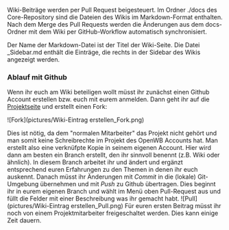 Wiki-Beiträge werden per Pull Request beigesteuert. Im Ordner ./docs des Core-Repository sind die Dateien des Wikis im Markdown-Format enthalten. Nach dem Merge des Pull Requests werden die Änderungen aus dem docs-Ordner mit dem Wiki per GitHub-Workflow automatisch synchronisiert.

Der Name der Markdown-Datei ist der Titel der Wiki-Seite. Die Datei _Sidebar.md enthält die Einträge, die rechts in der Sidebar des Wikis angezeigt werden.

### Ablauf mit Github

Wenn ihr euch am Wiki beteiligen wollt müsst ihr zunächst einen Github Account erstellen bzw. euch mit eurem anmelden. Dann geht ihr auf die [Projektseite](https://github.com/openWB/core) und erstellt einen Fork:

![Fork](pictures/Wiki-Eintrag erstellen_Fork.png)

Dies ist nötig, da dem "normalen Mitarbeiter" das Projekt nicht gehört und man somit keine Schreibrechte im Projekt des OpenWB Accounts hat. Man erstellt also eine verknüfpte Kopie in seinem eigenen Account.
Hier wird dann am besten ein Branch erstellt, den ihr sinnvoll benennt (z.B. Wiki oder ähnlich). In diesem Branch arbeitet ihr und ändert und ergänzt entsprechend euren Erfahrungen zu den Themen in denen ihr euch auskennt. Danach müsst ihr Änderungen mit *Commit* in die (lokale) Git-Umgebung übernehmen und mit *Push* zu Github übertragen. 
Dies beginnt ihr in eurem eigenen Branch und wählt im Menü oben Pull-Request aus und füllt die Felder mit einer Beschreibung was ihr gemacht habt.
![Pull](pictures/Wiki-Eintrag erstellen_Pull.png)
Für euren ersten Beitrag müsst ihr noch von einem Projektmitarbeiter freigeschaltet werden. Dies kann einige Zeit dauern.
